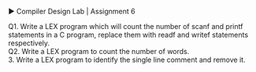 ▶️ Compiler Design Lab | Assignment 6<br/>

Q1. Write a LEX program which will count the number of scanf and printf statements in a C program, replace them with readf and writef statements respectively.<br/>
Q2. Write a LEX program to count the number of words.<br/>
3. Write a LEX program to identify the single line comment and remove it.<br/>
